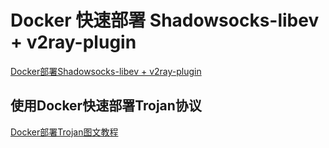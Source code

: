 
# Docker 快速部署 Shadowsocks-libev + v2ray-plugin

[Docker部署Shadowsocks-libev + v2ray-plugin](https://teddysun.com/569.html)

## 使用Docker快速部署Trojan协议

[Docker部署Trojan图文教程](https://ssu.tw/index.php/archives/40/)




